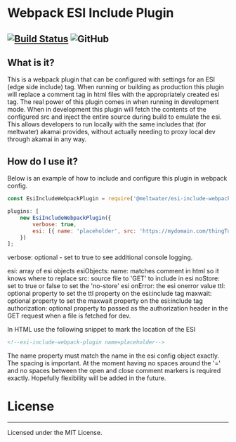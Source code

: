 # Webpack ESI Include Plugin
[![Build Status](https://drone.meltwater.io/api/badges/meltwater/esi-include-webpack-plugin/status.svg)](https://drone.meltwater.io/meltwater/esi-include-webpack-plugin) ![GitHub](https://img.shields.io/github/license/meltwater/esi-include-webpack-plugin)
---------
## What is it?
This is a webpack plugin that can be configured with settings for an ESI (edge side include) tag. When running or building as production this plugin will replace a comment tag in html files with the appropriately created esi tag. The real power of this plugin comes in when running in development mode. When in development this plugin will fetch the contents of the configured src and inject the entire source during build to emulate the esi. This allows developers to run locally with the same includes that (for meltwater) akamai provides, without actually needing to proxy local dev through akamai in any way. 

## How do I use it?
Below is an example of how to include and configure this plugin in webpack config.
```javascript
const EsiIncludeWebpackPlugin = require('@meltwater/esi-include-webpack-plugin');

plugins: [
    new EsiIncludeWebpackPlugin({
        verbose: true,
        esi: [{ name: 'placeholder', src: 'https://mydomain.com/thingToInclude.html', noStore: false, onError: 'continue', authorization: 'bearer tokendatablah' }]
    })
];
```
verbose: optional - set to true to see additional console logging.

esi: array of esi objects
  esiObjects: 
    name: matches comment in html so it knows where to replace
    src: source file to 'GET' to include in esi
    noStore: set to true or false to set the 'no-store' esi 
    onError: the esi onerror value
    ttl: optional property to set the ttl property on the esi:include tag
    maxwait: optional property to set the maxwait property on the esi:include tag 
    authorization: optional property to passed as the authorization header in the GET request when a file is fetched for dev.

In HTML use the following snippet to mark the location of the ESI
```html 
<!--esi-include-webpack-plugin name=placeholder-->
```
The name property must match the name in the esi config object exactly.
The spacing is important. At the moment having no spaces around the '=' and no spaces between the open and close comment markers is required exactly. Hopefully flexibility will be added in the future.




# License
---------
Licensed under the MIT License.